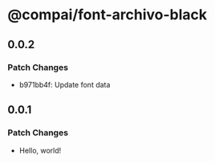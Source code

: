 # @compai/font-archivo-black

## 0.0.2

### Patch Changes

- b971bb4f: Update font data

## 0.0.1

### Patch Changes

- Hello, world!
